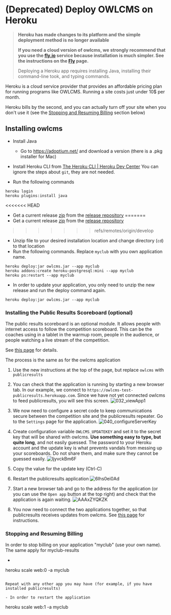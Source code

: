 

# (Deprecated) Deploy OWLCMS on Heroku

> **Heroku has made changes to its platform and the simple deployment method is no longer available**
>
> **If you need a cloud version of owlcms, we strongly recommend that you use the [fly.io](https;//fly.io) service because installation is much simpler.  See the instructions on the [Fly](Fly) page.**
>
> Deploying a Heroku app requires installing Java, installing their command-line took, and typing commands.

Heroku is a cloud service provider that provides an affordable pricing plan for running programs like OWLCMS.   Running a site costs just under 10$ per month.

Heroku bills by the second, and you can actually turn off your site when you don't use it (see the [Stopping and Resuming Billing](#stopping-and-resuming-billing) section below)

## Installing owlcms

- Install Java
  - Go to https://adoptium.net/ and download a version (there is a .pkg installer for Mac)

- Install Heroku CLI from [The Heroku CLI | Heroku Dev Center](https://devcenter.heroku.com/articles/heroku-cli)   You can ignore the steps about `git`, they are not needed.
- Run the following commands

```
heroku login
heroku plugins:install java
```

<<<<<<< HEAD
- Get a current release [zip](https://github.com/owlcms/owlcms4-prerelease/releases/download/44.0.0-alpha02/owlcms_44.0.0-alpha02.zip) from the [release repository](https://github.com/owlcms/owlcms4-prerelease/releases)
=======
- Get a current release [zip](https://github.com/owlcms/owlcms4-prerelease/releases/download/43.0.0-beta02/owlcms_43.0.0-beta02.zip) from the [release repository](https://github.com/owlcms/owlcms4-prerelease/releases)
>>>>>>> refs/remotes/origin/develop
- Unzip file to your desired installation location and change directory (`cd`) to that location
- Run the following commands.  Replace `myclub` with you own application name.

```
heroku deploy:jar owlcms.jar --app myclub
heroku addons:create heroku-postgresql:mini --app myclub
heroku ps:restart --app myclub
```

- In order to update your application, you only need to unzip the new release and run the deploy command again.

```
heroku deploy:jar owlcms.jar --app myclub
```



### Installing the Public Results Scoreboard (optional)

The public results scoreboard is an optional module.  It allows people with internet access to follow the competition scoreboard.  This can be the coaches using in a tablet in the warmup room, people in the audience, or people watching a live stream of the competition.

See [this page](PublicResults) for details.

The process is the same as for the owlcms application

1. Use the new instructions at the top of the page, but replace `owlcms` with `publicresults`

2. You can check that the application is running by starting a new browser tab. In our example, we connect to `https://owlcms-test-publicresults.herokuapp.com`.  Since we have not yet connected owlcms to feed publicresults, you will see this screen.
   ![032_viewApp1](img/PublicResults/032_viewApp1.png)

3. We now need to configure a secret code to keep communications secure between the competition site and the publicresults repeater.  Go to the `Settings` page for the application.
   ![040_configureServerKey](img/PublicResults/040_configureServerKey.png)
4. Create configuration variable `OWLCMS_UPDATEKEY` and set it to the secret key that will be shared with owlcms.  **Use something easy to type, but quite long**, and not easily guessed.  The  password to your Heroku account and the update key is what prevents vandals from messing up your scoreboards.  Do not share them, and make sure they cannot be guessed easily.
   ![ljyvckBm6F](img/PublicResults/Example/ljyvckBm6F.png)
5. Copy the value for the update key (Ctrl-C)

6. Restart the publicresults application
   ![6Ihs0ei0Ad](img/PublicResults/Example/6Ihs0ei0Ad.png)

7. Start a new browser tab and go to the address for the application (or you can use the `Open app` button at the top right) and check that the application is again waiting.
   ![AAAxZYQKZK](img/PublicResults/Example/AAAxZYQKZK.png)

8. You now need to connect the two applications together, so that publicresults receives updates from owlcms.  See [this page](PublicResults) for instructions.

### Stopping and Resuming Billing

In order to stop billing on your application "myclub" (use your own name).  The same apply for myclub-results

- ```
heroku scale web:0 -a myclub
  ```
  
  Repeat with any other app you may have (for example, if you have installed publicresults)

- In order to restart the application

  ```
  heroku scale web:1 -a myclub
  ```

